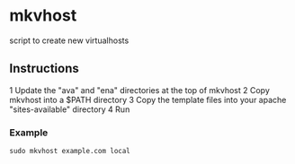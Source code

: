 mkvhost
=======

script to create new virtualhosts

## Instructions

1 Update the "ava" and "ena" directories at the top of mkvhost
2 Copy mkvhost into a $PATH directory
3 Copy the template files into your apache "sites-available" directory
4 Run

### Example

```
sudo mkvhost example.com local
```
